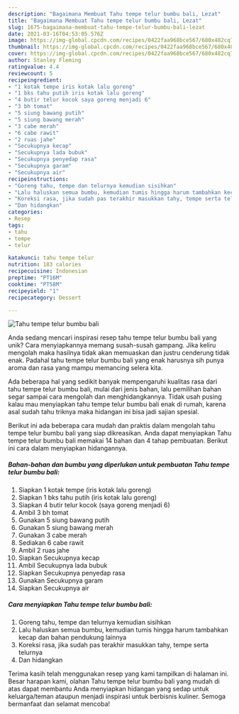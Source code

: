 ```yaml
---
description: "Bagaimana Membuat Tahu tempe telur bumbu bali, Lezat"
title: "Bagaimana Membuat Tahu tempe telur bumbu bali, Lezat"
slug: 1675-bagaimana-membuat-tahu-tempe-telur-bumbu-bali-lezat
date: 2021-03-16T04:53:05.576Z
image: https://img-global.cpcdn.com/recipes/0422faa968bce567/680x482cq70/tahu-tempe-telur-bumbu-bali-foto-resep-utama.jpg
thumbnail: https://img-global.cpcdn.com/recipes/0422faa968bce567/680x482cq70/tahu-tempe-telur-bumbu-bali-foto-resep-utama.jpg
cover: https://img-global.cpcdn.com/recipes/0422faa968bce567/680x482cq70/tahu-tempe-telur-bumbu-bali-foto-resep-utama.jpg
author: Stanley Fleming
ratingvalue: 4.4
reviewcount: 5
recipeingredient:
- "1 kotak tempe iris kotak lalu goreng"
- "1 bks tahu putih iris kotak lalu goreng"
- "4 butir telur kocok saya goreng menjadi 6"
- "3 bh tomat"
- "5 siung bawang putih"
- "5 siung bawang merah"
- "3 cabe merah"
- "6 cabe rawit"
- "2 ruas jahe"
- "Secukupnya kecap"
- "Secukupnya lada bubuk"
- "Secukupnya penyedap rasa"
- "Secukupnya garam"
- "Secukupnya air"
recipeinstructions:
- "Goreng tahu, tempe dan telurnya kemudian sisihkan"
- "Lalu haluskan semua bumbu, kemudian tumis hingga harum tambahkan kecap dan bahan pendukung lainnya"
- "Koreksi rasa, jika sudah pas terakhir masukkan tahy, tempe serta telurnya"
- "Dan hidangkan"
categories:
- Resep
tags:
- tahu
- tempe
- telur

katakunci: tahu tempe telur 
nutrition: 183 calories
recipecuisine: Indonesian
preptime: "PT16M"
cooktime: "PT58M"
recipeyield: "1"
recipecategory: Dessert

---
```



![Tahu tempe telur bumbu bali](https://img-global.cpcdn.com/recipes/0422faa968bce567/680x482cq70/tahu-tempe-telur-bumbu-bali-foto-resep-utama.jpg)

Anda sedang mencari inspirasi resep tahu tempe telur bumbu bali yang unik? Cara menyiapkannya memang susah-susah gampang. Jika keliru mengolah maka hasilnya tidak akan memuaskan dan justru cenderung tidak enak. Padahal tahu tempe telur bumbu bali yang enak harusnya sih punya aroma dan rasa yang mampu memancing selera kita.



Ada beberapa hal yang sedikit banyak mempengaruhi kualitas rasa dari tahu tempe telur bumbu bali, mulai dari jenis bahan, lalu pemilihan bahan segar sampai cara mengolah dan menghidangkannya. Tidak usah pusing kalau mau menyiapkan tahu tempe telur bumbu bali enak di rumah, karena asal sudah tahu triknya maka hidangan ini bisa jadi sajian spesial.


Berikut ini ada beberapa cara mudah dan praktis dalam mengolah tahu tempe telur bumbu bali yang siap dikreasikan. Anda dapat menyiapkan Tahu tempe telur bumbu bali memakai 14 bahan dan 4 tahap pembuatan. Berikut ini cara dalam menyiapkan hidangannya.

<!--inarticleads1-->

##### Bahan-bahan dan bumbu yang diperlukan untuk pembuatan Tahu tempe telur bumbu bali:

1. Siapkan 1 kotak tempe (iris kotak lalu goreng)
1. Siapkan 1 bks tahu putih (iris kotak lalu goreng)
1. Siapkan 4 butir telur kocok (saya goreng menjadi 6)
1. Ambil 3 bh tomat
1. Gunakan 5 siung bawang putih
1. Gunakan 5 siung bawang merah
1. Gunakan 3 cabe merah
1. Sediakan 6 cabe rawit
1. Ambil 2 ruas jahe
1. Siapkan Secukupnya kecap
1. Ambil Secukupnya lada bubuk
1. Siapkan Secukupnya penyedap rasa
1. Gunakan Secukupnya garam
1. Siapkan Secukupnya air




<!--inarticleads2-->

##### Cara menyiapkan Tahu tempe telur bumbu bali:

1. Goreng tahu, tempe dan telurnya kemudian sisihkan
1. Lalu haluskan semua bumbu, kemudian tumis hingga harum tambahkan kecap dan bahan pendukung lainnya
1. Koreksi rasa, jika sudah pas terakhir masukkan tahy, tempe serta telurnya
1. Dan hidangkan




Terima kasih telah menggunakan resep yang kami tampilkan di halaman ini. Besar harapan kami, olahan Tahu tempe telur bumbu bali yang mudah di atas dapat membantu Anda menyiapkan hidangan yang sedap untuk keluarga/teman ataupun menjadi inspirasi untuk berbisnis kuliner. Semoga bermanfaat dan selamat mencoba!
